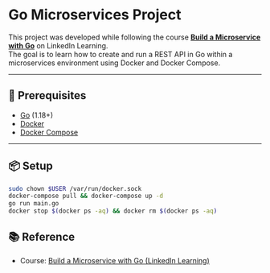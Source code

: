 # Go Microservices Project

This project was developed while following the course **[Build a Microservice with Go](https://www.linkedin.com/learning/build-a-microservice-with-go/go-for-microservices)** on LinkedIn Learning.  
The goal is to learn how to create and run a REST API in Go within a microservices environment using Docker and Docker Compose.

---

## 🚀 Prerequisites

- [Go](https://go.dev/) (1.18+)
- [Docker](https://www.docker.com/)
- [Docker Compose](https://docs.docker.com/compose/)

---

## 📦 Setup

```bash
sudo chown $USER /var/run/docker.sock
docker-compose pull && docker-compose up -d
go run main.go
docker stop $(docker ps -aq) && docker rm $(docker ps -aq)
```


## 📚 Reference

- Course: [Build a Microservice with Go (LinkedIn Learning)](https://www.linkedin.com/learning/build-a-microservice-with-go/go-for-microservices)
